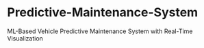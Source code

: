 # Predictive-Maintenance-System
ML-Based Vehicle Predictive Maintenance System with Real-Time Visualization
